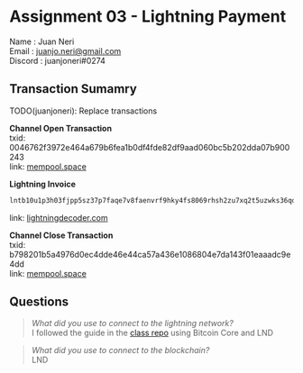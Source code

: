 # Assignment 03 - Lightning Payment

Name    : Juan Neri  
Email   : juanjo.neri@gmail.com  
Discord : juanjoneri#0274  

## Transaction Sumamry

TODO(juanjoneri): Replace transactions

**Channel Open Transaction**  
txid: 0046762f3972e464a679b6fea1b0df4fde82df9aad060bc5b202dda07b900243  
link: [mempool.space](https://mempool.space/testnet/tx/0046762f3972e464a679b6fea1b0df4fde82df9aad060bc5b202dda07b900243)

**Lightning Invoice**
```md
lntb10u1p3h03fjpp5sz37p7faqe7v8faenvrf9hky4fs8069rhsh2zu7xq2t5uzwks36qdqgw3jhxappcqzpgxqyz5vqsp5t344vu6fmtf4u24ynst7pxjca5rtdddjlf24h9dyr2e85vsrr8ts9qyyssqy5lkc65txckcpm8r3v5me82lf5k85lerypr027cxumfzrhfvqtehnl87v99n26cyaq2vx7jnkagplfhga29ukvm07uajkcz29c567rsqk3ztzh
```
link: [lightningdecoder.com](https://lightningdecoder.com/lntb10u1p3h03fjpp5sz37p7faqe7v8faenvrf9hky4fs8069rhsh2zu7xq2t5uzwks36qdqgw3jhxappcqzpgxqyz5vqsp5t344vu6fmtf4u24ynst7pxjca5rtdddjlf24h9dyr2e85vsrr8ts9qyyssqy5lkc65txckcpm8r3v5me82lf5k85lerypr027cxumfzrhfvqtehnl87v99n26cyaq2vx7jnkagplfhga29ukvm07uajkcz29c567rsqk3ztzh)

**Channel Close Transaction**  
txid: b798201b5a4976d0ec4dde46e44ca57a436e1086804e7da143f01eaaadc9e4dd  
link: [mempool.space](https://mempool.space/testnet/tx/b798201b5a4976d0ec4dde46e44ca57a436e1086804e7da143f01eaaadc9e4dd)

## Questions

> *What did you use to connect to the lightning network?*  
I followed the guide in the [class repo](https://github.com/cmdruid/bitcoin-programming/tree/master/contrib/lnd-demo#lnd-software-demo) using Bitcoin Core and LND

> *What did you use to connect to the blockchain?*  
LND